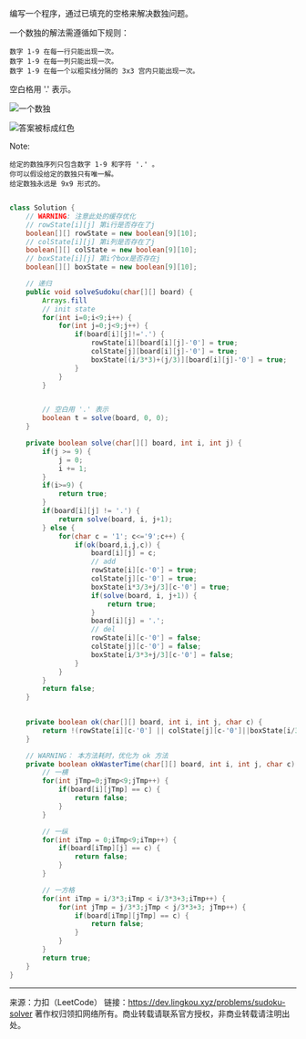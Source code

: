 编写一个程序，通过已填充的空格来解决数独问题。

一个数独的解法需遵循如下规则：

    数字 1-9 在每一行只能出现一次。
    数字 1-9 在每一列只能出现一次。
    数字 1-9 在每一个以粗实线分隔的 3x3 宫内只能出现一次。

空白格用 '.' 表示。

![一个数独](https://upload.wikimedia.org/wikipedia/commons/thumb/f/ff/Sudoku-by-L2G-20050714.svg/250px-Sudoku-by-L2G-20050714.svg.png)

![答案被标成红色](https://upload.wikimedia.org/wikipedia/commons/thumb/3/31/Sudoku-by-L2G-20050714_solution.svg/250px-Sudoku-by-L2G-20050714_solution.svg.png)


Note:

    给定的数独序列只包含数字 1-9 和字符 '.' 。
    你可以假设给定的数独只有唯一解。
    给定数独永远是 9x9 形式的。


```java

class Solution {
    // WARNING: 注意此处的缓存优化
    // rowState[i][j] 第i行是否存在了j
    boolean[][] rowState = new boolean[9][10];
    // colState[i][j] 第i列是否存在了j
    boolean[][] colState = new boolean[9][10];
    // boxState[i][j] 第i个box是否存在j
    boolean[][] boxState = new boolean[9][10];

    // 递归
    public void solveSudoku(char[][] board) {
        Arrays.fill
        // init state
        for(int i=0;i<9;i++) {
            for(int j=0;j<9;j++) {
                if(board[i][j]!='.') {
                    rowState[i][board[i][j]-'0'] = true;
                    colState[j][board[i][j]-'0'] = true;
                    boxState[(i/3*3)+(j/3)][board[i][j]-'0'] = true;
                }
            }
        }


        // 空白用 '.' 表示
        boolean t = solve(board, 0, 0);
    }

    private boolean solve(char[][] board, int i, int j) {
        if(j >= 9) {
            j = 0;
            i += 1;
        }
        if(i>=9) {
            return true;
        }
        if(board[i][j] != '.') {
            return solve(board, i, j+1);
        } else {
            for(char c = '1'; c<='9';c++) {
                if(ok(board,i,j,c)) {
                    board[i][j] = c;
                    // add
                    rowState[i][c-'0'] = true;
                    colState[j][c-'0'] = true;
                    boxState[i*3/3+j/3][c-'0'] = true;
                    if(solve(board, i, j+1)) {
                        return true;
                    }
                    board[i][j] = '.';
                    // del
                    rowState[i][c-'0'] = false;
                    colState[j][c-'0'] = false;
                    boxState[i/3*3+j/3][c-'0'] = false;
                }
            }
        }
        return false;
    }

    
    private boolean ok(char[][] board, int i, int j, char c) {
        return !(rowState[i][c-'0'] || colState[j][c-'0']||boxState[i/3*3+j/3][c-'0']);
    }

    // WARNING： 本方法耗时，优化为 ok 方法
    private boolean okWasterTime(char[][] board, int i, int j, char c) {
        // 一横
        for(int jTmp=0;jTmp<9;jTmp++) {
            if(board[i][jTmp] == c) {
                return false;
            }
        }

        // 一纵
        for(int iTmp = 0;iTmp<9;iTmp++) {
            if(board[iTmp][j] == c) {
                return false;
            }
        }

        // 一方格
        for(int iTmp = i/3*3;iTmp < i/3*3+3;iTmp++) {
            for(int jTmp = j/3*3;jTmp < j/3*3+3; jTmp++) {
                if(board[iTmp][jTmp] == c) {
                    return false;
                }
            }
        }
        return true;
    }
}
```



----

来源：力扣（LeetCode）
链接：https://dev.lingkou.xyz/problems/sudoku-solver
著作权归领扣网络所有。商业转载请联系官方授权，非商业转载请注明出处。